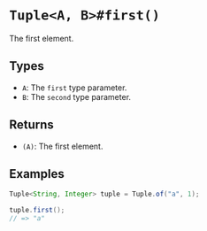 # `Tuple<A, B>#first()`

The first element.

## Types

* `A`: The `first` type parameter.
* `B`: The `second` type parameter.

## Returns

* `(A)`: The first element.

## Examples

```java
Tuple<String, Integer> tuple = Tuple.of("a", 1);

tuple.first();
// => "a"
```
